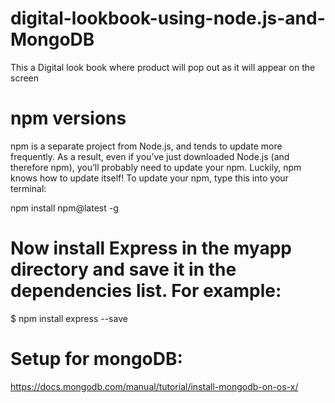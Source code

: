 # digital-lookbook-using-node.js-and-MongoDB
This a Digital look book where product will pop out as it will appear on the screen 


# npm versions

npm is a separate project from Node.js, and tends to update more frequently. As a result, even if you’ve just downloaded Node.js (and therefore npm), you’ll probably need to update your npm. Luckily, npm knows how to update itself! To update your npm, type this into your terminal:

npm install npm@latest -g

# Now install Express in the myapp directory and save it in the dependencies list. For example:

$ npm install express --save

# Setup for mongoDB:
https://docs.mongodb.com/manual/tutorial/install-mongodb-on-os-x/



